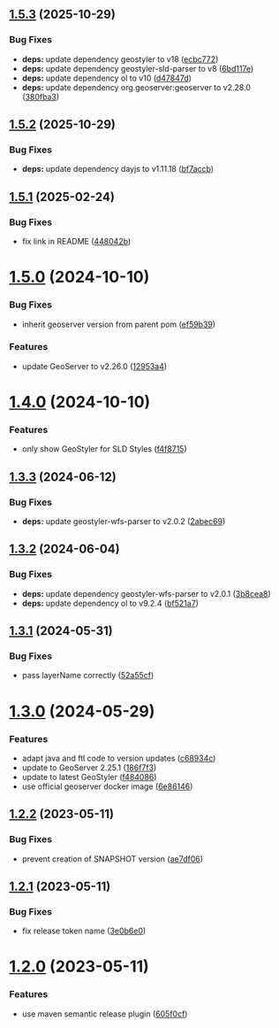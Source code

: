 ## [1.5.3](https://github.com/geostyler/geostyler-geoserver-plugin/compare/v1.5.2...v1.5.3) (2025-10-29)


### Bug Fixes

* **deps:** update dependency geostyler to v18 ([ecbc772](https://github.com/geostyler/geostyler-geoserver-plugin/commit/ecbc772be31fd7cbf60f3d8200e40f273097b563))
* **deps:** update dependency geostyler-sld-parser to v8 ([6bd117e](https://github.com/geostyler/geostyler-geoserver-plugin/commit/6bd117ed1a6afa455290e18acf60bf8026e61dec))
* **deps:** update dependency ol to v10 ([d47847d](https://github.com/geostyler/geostyler-geoserver-plugin/commit/d47847d0bcb68441a76768fcb273287d2af35620))
* **deps:** update dependency org.geoserver:geoserver to v2.28.0 ([380fba3](https://github.com/geostyler/geostyler-geoserver-plugin/commit/380fba3a74578b9f7a388dca430b137d638e2cf4))

## [1.5.2](https://github.com/geostyler/geostyler-geoserver-plugin/compare/v1.5.1...v1.5.2) (2025-10-29)


### Bug Fixes

* **deps:** update dependency dayjs to v1.11.18 ([bf7accb](https://github.com/geostyler/geostyler-geoserver-plugin/commit/bf7accb72c35db273b9e6b104e918311b89ba322))

## [1.5.1](https://github.com/geostyler/geostyler-geoserver-plugin/compare/v1.5.0...v1.5.1) (2025-02-24)


### Bug Fixes

* fix link in README ([448042b](https://github.com/geostyler/geostyler-geoserver-plugin/commit/448042baa42b5805829e853dcdaabf244aae07e0))

# [1.5.0](https://github.com/geostyler/geostyler-geoserver-plugin/compare/v1.4.0...v1.5.0) (2024-10-10)


### Bug Fixes

* inherit geoserver version from parent pom ([ef59b39](https://github.com/geostyler/geostyler-geoserver-plugin/commit/ef59b39c5cf796146b5ef8bcc9c884f0aef25600))


### Features

* update GeoServer to v2.26.0 ([12953a4](https://github.com/geostyler/geostyler-geoserver-plugin/commit/12953a4d0d4516d131a68fd6550f1fbf135185e3))

# [1.4.0](https://github.com/geostyler/geostyler-geoserver-plugin/compare/v1.3.3...v1.4.0) (2024-10-10)


### Features

* only show GeoStyler for SLD Styles ([f4f8715](https://github.com/geostyler/geostyler-geoserver-plugin/commit/f4f871544d92175a84fc6a4413c1920e519be9cf))

## [1.3.3](https://github.com/geostyler/geostyler-geoserver-plugin/compare/v1.3.2...v1.3.3) (2024-06-12)


### Bug Fixes

* **deps:** update geostyler-wfs-parser to v2.0.2 ([2abec69](https://github.com/geostyler/geostyler-geoserver-plugin/commit/2abec69b3318a7e64b1a658dc482d1a2100fa615))

## [1.3.2](https://github.com/geostyler/geostyler-geoserver-plugin/compare/v1.3.1...v1.3.2) (2024-06-04)


### Bug Fixes

* **deps:** update dependency geostyler-wfs-parser to v2.0.1 ([3b8cea8](https://github.com/geostyler/geostyler-geoserver-plugin/commit/3b8cea8654d349fbd621318c532e3a64390c7e3d))
* **deps:** update dependency ol to v9.2.4 ([bf521a7](https://github.com/geostyler/geostyler-geoserver-plugin/commit/bf521a7e8ecc5b05adf3dbf43a2577cdb52954da))

## [1.3.1](https://github.com/geostyler/geostyler-geoserver-plugin/compare/v1.3.0...v1.3.1) (2024-05-31)


### Bug Fixes

* pass layerName correctly ([52a55cf](https://github.com/geostyler/geostyler-geoserver-plugin/commit/52a55cf21cae3d373e88329f882844152528a88c))

# [1.3.0](https://github.com/geostyler/geostyler-geoserver-plugin/compare/v1.2.2...v1.3.0) (2024-05-29)


### Features

* adapt java and ftl code to version updates ([c68934c](https://github.com/geostyler/geostyler-geoserver-plugin/commit/c68934cccf2334278d297fb430b0277f9155be0c))
* update to GeoServer 2.25.1 ([186f7f3](https://github.com/geostyler/geostyler-geoserver-plugin/commit/186f7f379a87fc989996aa59f4cd24bdecc74f31))
* update to latest GeoStyler ([f484086](https://github.com/geostyler/geostyler-geoserver-plugin/commit/f4840868c0ef8d8341920f730bb3267bacabb431))
* use official geoserver docker image ([6e86146](https://github.com/geostyler/geostyler-geoserver-plugin/commit/6e861462a4f56afe82be660a7ba50c15c6063a28))

## [1.2.2](https://github.com/geostyler/geostyler-geoserver-plugin/compare/v1.2.1...v1.2.2) (2023-05-11)


### Bug Fixes

* prevent creation of SNAPSHOT version ([ae7df06](https://github.com/geostyler/geostyler-geoserver-plugin/commit/ae7df06d55a359c9cbf12be16257ee106cce9eb7))

## [1.2.1](https://github.com/geostyler/geostyler-geoserver-plugin/compare/v1.2.0...v1.2.1) (2023-05-11)


### Bug Fixes

* fix release token name ([3e0b6e0](https://github.com/geostyler/geostyler-geoserver-plugin/commit/3e0b6e02bca135fbbc1fba07d11f30bafa7ad20e))

# [1.2.0](https://github.com/geostyler/geostyler-geoserver-plugin/compare/v1.1.0...v1.2.0) (2023-05-11)


### Features

* use maven semantic release plugin ([605f0cf](https://github.com/geostyler/geostyler-geoserver-plugin/commit/605f0cf3ea1fcf2f089a6b3d26eec2c124e9b2db))
